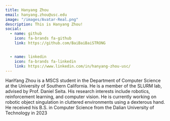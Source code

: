 ```yaml
---
title: Hanyang Zhou
email: hanyang.zhou@usc.edu
image: "/images/Avatar-Real.png"
description: This is Hanyang Zhou!
social:
  - name: github
    icon: fa-brands fa-github
    link: https://github.com/BaiBaiBaiSTRONG


  - name: linkedin
    icon: fa-brands fa-linkedin
    link: https://www.linkedin.com/in/hanyang-zhou-usc/
---
```


HanYang Zhou is a MSCS student in the Department of Computer Science at the University of Southern California. He is a member of the SLURM lab, advised by Prof. Daniel Seita. His research interests include robotics, reinforcement learning, and computer vision. He is currently working on robotic object singulation in cluttered environments using a dexterous hand. He received his B.S. in Computer Science from the Dalian University of Technology in 2023
